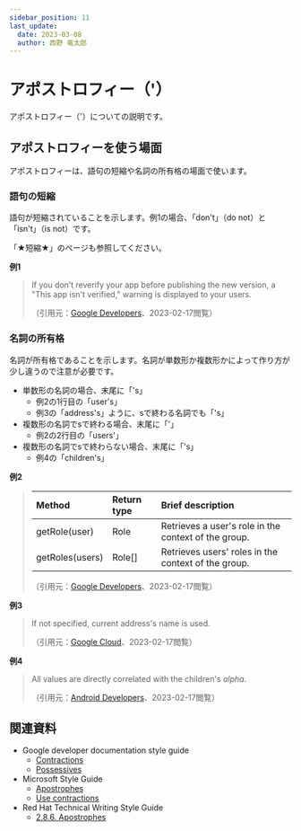 ```yaml
---
sidebar_position: 11
last_update:
  date: 2023-03-08
  author: 西野 竜太郎
---
```


# アポストロフィー（'）

アポストロフィー（'）についての説明です。

## アポストロフィーを使う場面

アポストロフィーは、語句の短縮や名詞の所有格の場面で使います。

### 語句の短縮

語句が短縮されていることを示します。例1の場合、「don't」（do not）と「isn't」（is not）です。

「★短縮★」のページも参照してください。

**例1**

> If you don’t reverify your app before publishing the new version, a "This app isn't verified," warning is displayed to your users.
> 
> （引用元：[Google Developers](https://developers.google.com/apps-script/add-ons/how-tos/update-published-add-on)、2023-02-17閲覧）

### 名詞の所有格

名詞が所有格であることを示します。名詞が単数形か複数形かによって作り方が少し違うので注意が必要です。

- 単数形の名詞の場合、末尾に「's」
    - 例2の1行目の「user's」
    - 例3の「address's」ように、sで終わる名詞でも「's」
- 複数形の名詞でsで終わる場合、末尾に「'」
    - 例2の2行目の「users'」
- 複数形の名詞でsで終わらない場合、末尾に「's」
    - 例4の「children's」

**例2**

> |Method|Return type|Brief description|
> |:-|:-|:-|
> |getRole(user)|Role|Retrieves a user's role in the context of the group.|
> |getRoles(users)|Role[]|Retrieves users' roles in the context of the group.|
> （引用元：[Google Developers](https://developers.google.com/apps-script/reference/groups/group)、2023-02-17閲覧）

**例3**

> If not specified, current address's name is used.
>
> （引用元：[Google Cloud](https://cloud.google.com/sdk/gcloud/reference/alpha/compute/addresses/move)、2023-02-17閲覧）

**例4**

> All values are directly correlated with the children's _alpha_.
>
> （引用元：[Android Developers](https://developer.android.com/reference/com/google/android/material/animation/ChildrenAlphaProperty)、2023-02-17閲覧）

## 関連資料

- Google developer documentation style guide
    - [Contractions](https://developers.google.com/style/contractions)
    - [Possessives](https://developers.google.com/style/possessives)
- Microsoft Style Guide
    - [Apostrophes](https://learn.microsoft.com/en-us/style-guide/punctuation-symbol/apostrophes)
    - [Use contractions](https://learn.microsoft.com/en-us/style-guide/word-choice/use-contractions)
- Red Hat Technical Writing Style Guide
    - [⁠2.8.6. Apostrophes](https://stylepedia.net/style/6.0/#apostrophes)

